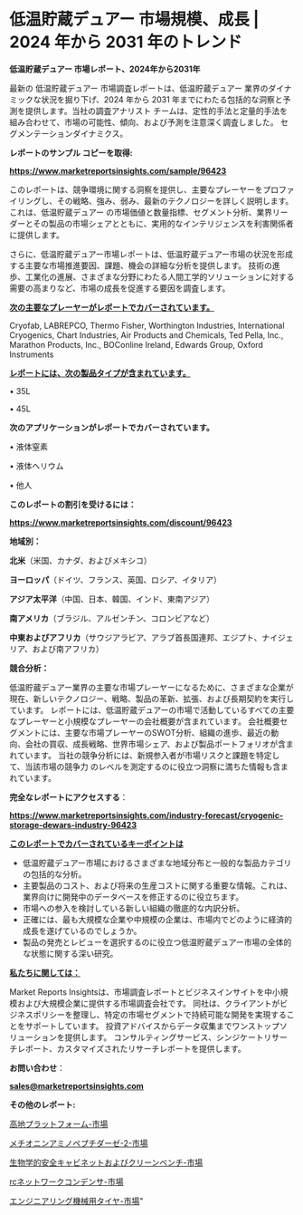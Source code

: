 # 低温貯蔵デュアー 市場規模、成長 | 2024 年から 2031 年のトレンド

<strong>低温貯蔵デュアー 市場レポート、2024年から2031年</strong>

最新の 低温貯蔵デュアー 市場調査レポートは、低温貯蔵デュアー 業界のダイナミックな状況を掘り下げ、2024 年から 2031 年までにわたる包括的な洞察と予測を提供します。当社の調査アナリスト チームは、定性的手法と定量的手法を組み合わせて、市場の可能性、傾向、および予測を注意深く調査しました。 セグメンテーションダイナミクス。



<strong>レポートのサンプル コピーを取得:</strong> <a href=https://www.marketreportsinsights.com/sample/96423>

<strong><u>https://www.marketreportsinsights.com/sample/96423</u></strong></a>

このレポートは、競争環境に関する洞察を提供し、主要なプレーヤーをプロファイリングし、その戦略、強み、弱み、最新のテクノロジーを詳しく説明します。 これは、低温貯蔵デュアー の市場価値と数量指標、セグメント分析、業界リーダーとその製品の市場シェアとともに、実用的なインテリジェンスを利害関係者に提供します。

さらに、低温貯蔵デュアー市場レポートは、低温貯蔵デュアー市場の状況を形成する主要な市場推進要因、課題、機会の詳細な分析を提供します。 技術の進歩、工業化の進展、さまざまな分野にわたる人間工学的ソリューションに対する需要の高まりなど、市場の成長を促進する要因を調査します。



<strong><u>次の主要なプレーヤーがレポートでカバーされています。</u></strong>

Cryofab, LABREPCO, Thermo Fisher, Worthington Industries, International Cryogenics, Chart Industries, Air Products and Chemicals, Ted Pella, Inc., Marathon Products, Inc., BOConline Ireland, Edwards Group, Oxford Instruments



<strong><u><b>レポートには、次の製品タイプが含まれています。</b></u></strong>

• 35L

• 45L



<strong><b>次のアプリケーションがレポートでカバーされています。</b></strong>

• 液体窒素

• 液体ヘリウム

• 他人



<strong><b>このレポートの割引を受けるには：</b></strong><a href=https://www.marketreportsinsights.com/discount/96423>

<strong><u>https://www.marketreportsinsights.com/discount/96423</u></strong></a>



<strong>地域別：</strong>



<strong>北米</strong>（米国、カナダ、およびメキシコ）



<strong>ヨーロッパ</strong>（ドイツ、フランス、英国、ロシア、イタリア）



<strong>アジア太平洋</strong>（中国、日本、韓国、インド、東南アジア）



<strong>南アメリカ</strong>（ブラジル、アルゼンチン、コロンビアなど）



<strong>中東およびアフリカ</strong>（サウジアラビア、アラブ首長国連邦、エジプト、ナイジェリア、および南アフリカ）



<strong>競合分析：</strong>

低温貯蔵デュアー業界の主要な市場プレーヤーになるために、さまざまな企業が現在、新しいテクノロジー、戦略、製品の革新、拡張、および長期契約を実行しています。 レポートには、低温貯蔵デュアーの市場で活動しているすべての主要なプレーヤーと小規模なプレーヤーの会社概要が含まれています。 会社概要セグメントには、主要な市場プレーヤーのSWOT分析、組織の進歩、最近の動向、会社の買収、成長戦略、世界市場シェア、および製品ポートフォリオが含まれています。 当社の競争分析には、新規参入者が市場リスクと課題を特定して、当該市場の競争力 のレベルを測定するのに役立つ洞察に満ちた情報も含まれています。



<strong>完全なレポートにアクセスする</strong>：

<a href=https://www.marketreportsinsights.com/industry-forecast/cryogenic-storage-dewars-industry-96423>

<strong><u>https://www.marketreportsinsights.com/industry-forecast/cryogenic-storage-dewars-industry-96423</u></strong></a>



<strong><u><b>このレポートでカバーされているキーポイントは</b></u></strong>
<ul>
  <li>低温貯蔵デュアー市場におけるさまざまな地域分布と一般的な製品カテゴリの包括的な分析。</li>
  <li>主要製品のコスト、および将来の生産コストに関する重要な情報。これは、業界向けに開発中のデータベースを修正するのに役立ちます。</li>
  <li>市場への参入を検討している新しい組織の徹底的な内訳分析。</li>
  <li>正確には、最も大規模な企業や中規模の企業は、市場内でどのように経済的成長を遂げているのでしょうか。</li>
  <li>製品の発売とレビューを選択するのに役立つ低温貯蔵デュアー市場の全体的な状態に関する深い研究。</li>
</ul>


<strong><u><b>私たちに関しては：</b></u></strong>

Market Reports Insightsは、市場調査レポートとビジネスインサイトを中小規模および大規模企業に提供する市場調査会社です。 同社は、クライアントがビジネスポリシーを整理し、特定の市場セグメントで持続可能な開発を実現することをサポートしています。 投資アドバイスからデータ収集までワンストップソリューションを提供します。 コンサルティングサービス、シンジケートリサーチレポート、カスタマイズされたリサーチレポートを提供します。



<strong><b>お問い合わせ</b></strong>：

<a href=mailto:sales@marketreportsinsights.com>

<strong><u>sales@marketreportsinsights.com</u></strong></a>



<strong>その他のレポート:</strong>

<a href=https://www.linkedin.com/pulse/高地プラットフォーム-市場-2023-推進要因と成長機会-2030-pr-news-hub-ekvgf/>高地プラットフォーム-市場</a>

<a href=https://www.linkedin.com/pulse/メチオニンアミノペプチダーゼ-2-市場-2023-競争分析と事業成長-2030-pr-news-hub-zyt3f/>メチオニンアミノペプチダーゼ-2-市場</a>

<a href=https://www.linkedin.com/pulse/生物学的安全キャビネットおよびクリーンベンチ-市場-2023-収益と成長ドライバー-r8spf/>生物学的安全キャビネットおよびクリーンベンチ-市場</a>

<a href=https://www.linkedin.com/pulse/rcネットワークコンデンサ-市場-2023-年のダイナミクスとビジネストレンド-2030-pr-news-hub-skt4f/>rcネットワークコンデンサ-市場</a>

<a href=https://www.linkedin.com/pulse/エンジニアリング機械用タイヤ-市場-2023-競争分析と事業成長-2030-44l3f/>エンジニアリング機械用タイヤ-市場</a>"
